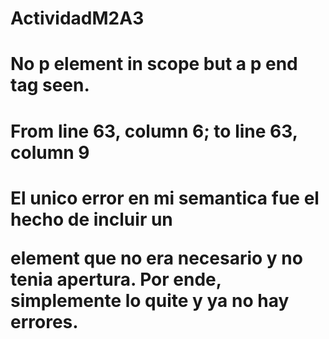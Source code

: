 # ActividadM2A3

# No p element in scope but a p end tag seen.
# From line 63, column 6; to line 63, column 9 
# El unico error en mi semantica fue el hecho de incluir un </p> element que no era necesario y no tenia apertura. Por ende, simplemente lo quite y ya no hay errores.
